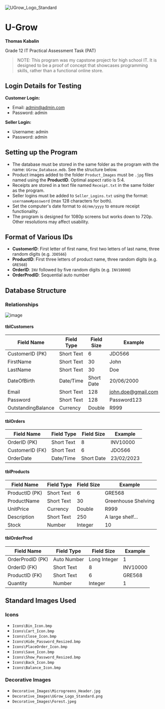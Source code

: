 ![UGrow_Logo_Standard](https://github.com/user-attachments/assets/aa18aba1-2937-497f-a61a-c856af7f2e91)
# U-Grow

**Thomas Kabalin**

Grade 12 IT Practical Assessment Task (PAT)
> NOTE: This program was my capstone project for high school IT. It is designed to be a proof of concept that showcases programming skills, rather than a functional online store. 


## Login Details for Testing

**Customer Login:**  
- Email: admin@admin.com  
- Password: admin

**Seller Login:**  
- Username: admin  
- Password: admin



## Setting up the Program

- The database must be stored in the same folder as the program with the name: `UGrow_Database.mdb`. See the structure below.
- Product images added to the folder `Product_Images` must be `.jpg` files named using the **ProductID**. Optimal aspect ratio is 5:4.
- Receipts are stored in a text file named `Receipt.txt` in the same folder as the program.
- Seller logins must be added to `Seller_Logins.txt` using the format: `username#password` (max 128 characters for both).
- Set the computer's date format to `dd/mm/yyyy` to ensure receipt functionality.
- The program is designed for 1080p screens but works down to 720p. Other resolutions may affect usability.



## Format of Various IDs

- **CustomerID**: First letter of first name, first two letters of last name, three random digits (e.g. `JDO566`)
- **ProductID**: First three letters of product name, three random digits (e.g. `GRE568`)
- **OrderID**: `INV` followed by five random digits (e.g. `INV10000`)
- **OrderProdID**: Sequential auto number



## Database Structure

### Relationships
![image](https://github.com/user-attachments/assets/3aded4ea-c934-4052-ad4b-430b06738037)

#### tblCustomers

| Field Name         | Field Type | Field Size | Example            |
|--------------------|------------|------------|--------------------|
| CustomerID (PK)    | Short Text | 6          | JDO566             |
| FirstName          | Short Text | 30         | John               |
| LastName           | Short Text | 30         | Doe                |
| DateOfBirth        | Date/Time  | Short Date | 20/06/2000         |
| Email              | Short Text | 128        | john.doe@gmail.com |
| Password           | Short Text | 128        | Password123        |
| OutstandingBalance | Currency   | Double     | R999               |

#### tblOrders

| Field Name      | Field Type | Field Size | Example    |
|------------------|------------|------------|------------|
| OrderID (PK)     | Short Text | 8          | INV10000   |
| CustomerID (FK)  | Short Text | 6          | JDO566     |
| OrderDate        | Date/Time  | Short Date | 23/02/2023 |

#### tblProducts

| Field Name  | Field Type | Field Size | Example                      |
|-------------|------------|------------|------------------------------|
| ProductID (PK) | Short Text | 6          | GRE568                       |
| ProductName   | Short Text | 30         | Greenhouse Shelving          |
| UnitPrice     | Currency   | Double     | R999                         |
| Description   | Short Text | 250        | A large shelf...             |
| Stock         | Number     | Integer    | 10                           |

#### tblOrderProd

| Field Name      | Field Type | Field Size  | Example   |
|------------------|------------|-------------|-----------|
| OrderProdID (PK) | Auto Number| Long Integer| 1         |
| OrderID (FK)     | Short Text | 8           | INV10000  |
| ProductID (FK)   | Short Text | 6           | GRE568    |
| Quantity         | Number     | Integer     | 1         |



## Standard Images Used

### Icons

- `Icons\Bin_Icon.bmp`
- `Icons\Cart_Icon.bmp`
- `Icons\Close_Icon.bmp`
- `Icons\Hide_Password_Resized.bmp`
- `Icons\PlaceOrder_Icon.bmp`
- `Icons\Save_Icon.bmp`
- `Icons\Show_Password_Resized.bmp`
- `Icons\Back_Icon.bmp`
- `Icons\Balance_Icon.bmp`

### Decorative Images

- `Decorative_Images\Microgreens_Header.jpg`
- `Decorative_Images\UGrow_Logo_Standard.png`
- `Decorative_Images\Forest.jpeg`
